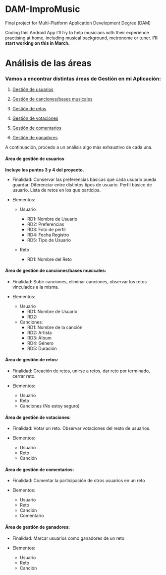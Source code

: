 # DAM-ImproMusic

Final project for Multi-Platform Application Development Degree (DAM)

Coding this Android App I'll try to help musicians with their experience practising at home, including musical background, metronome or tuner.
**I'll start working on this in March.** 

# Análisis de las áreas

### Vamos a encontrar distintas áreas de Gestión en mi Aplicación:

1. [Gestión de usuarios](#Área-de-gestión-de-usuarios)

2. [Gestión de canciones/bases musicales](#Área-de-gestión-de-cancionesbases-musicales)

3. [Gestión de retos](#Área-de-gestión-de-retos)

4. [Gestión de votaciones](#Área-de-gestión-de-votaciones)

5. [Gestión de comentarios](#Área-de-gestión-de-comentarios)

6. [Gestión de ganadores](#Área-de-gestión-de-ganadores)

A continuación, procedo a un análisis algo más exhaustivo de cada una.

#### Área de gestión de usuarios

**Incluye los puntos 3 y 4 del proyecto.**

* Finalidad: Conservar las preferencias básicas que cada usuario pueda guardar. Diferenciar entre distintos tipos de usuario.
Perfil básico de usuario. Lista de retos en los que participa.

* Elementos: 
	- Usuario

		- RD1: Nombre de Usuario
		- RD2: Preferencias
		- RD3: Foto de perfil
		- RD4: Fecha Registro
		- RD5: Tipo de Usuario
	- Reto

		- RD1: Nombre del Reto

#### Área de gestión de canciones/bases musicales:

* Finalidad: Subir canciones, eliminar canciones, observar los retos vinculados a la misma.

* Elementos: 
	- Usuario
		- RD1: Nombre de Usuario
		- RD2: 
	- Canciones:
		- RD1: Nombre de la canción
		- RD2: Artista
		- RD3: Álbum
		- RD4: Género
		- RD5: Duración

#### Área de gestión de retos:

* Finalidad: Creación de retos, unirse a retos, dar reto por terminado, cerrar reto.

* Elementos:
	- Usuario
	- Reto
	- Canciones (No estoy seguro)

#### Área de gestión de votaciones:

* Finalidad: Votar un reto. Observar votaciones del resto de usuarios.

* Elementos: 
	- Usuario
	- Reto
	- Canción

#### Área de gestión de comentarios:

* Finalidad: Comentar la participación de otros usuarios en un reto

* Elementos: 
	- Usuario
	- Reto
	- Canción
	- Comentario

#### Área de gestión de ganadores:

* Finalidad: Marcar usuarios como ganadores de un reto

* Elementos:
	- Usuario
	- Reto
	- Canción

	
